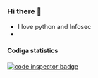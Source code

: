 ### Hi there 👋

<!--
**W1nterFr3ak/W1nterFr3ak** is a ✨ _special_ ✨ repository because its `README.md` (this file) appears on your GitHub profile.

Here are some ideas to get you started:

- 🔭 I’m currently working on ...
- 🌱 I’m currently learning ...
- 👯 I’m looking to collaborate on ...
- 🤔 I’m looking for help with ...
- 💬 Ask me about ...
- 📫 How to reach me: ...
- 😄 Pronouns: ...
- ⚡ Fun fact: ...
-->
- I love python and Infosec 
- 
#### Codiga statistics

<a href="https://app.codiga.io/public/user/github/W1nterFr3ak">
   <img src="https://app.codiga.io/public/badge/user/github/W1nterFr3ak" alt="code inspector badge" />
</a>
 
<!--  
<a href="https://app.codiga.io/public/user/github/juli1">
   <img src="https://api.codiga.io/public/badge/user/github/juli1" alt="code inspector badge" />
</a> -->


